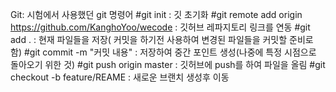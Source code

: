 Git: 시험에서 사용했던 git 명령어
#git init : 깃 초기화
#git remote add origin https://github.com/KanghoYoo/wecode : 깃허브 레파지토리 링크를 연동
#git add . : 현재 파일들을 저장( 커밋을 하기전 사용하여 변경된 파일들을 커밋할 준비로 함)
#git commit -m "커밋 내용" : 저장하여 중간 포인트 생성(나중에 특정 시점으로 돌아오기 위한 것)
#git push origin master : 깃허브에 push를 하여 파일을 올림
#git checkout -b feature/REAME : 새로운 브랜치 생성후 이동
